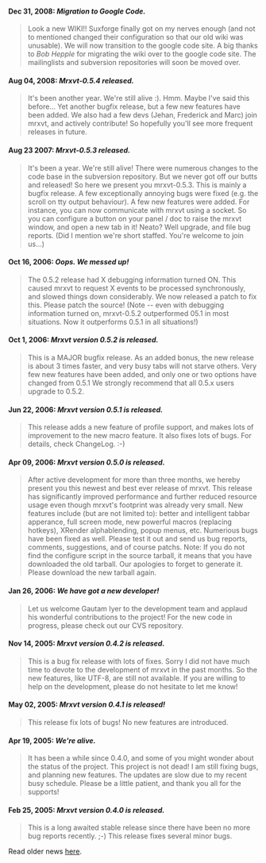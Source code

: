 #### Dec 31, 2008: _Migration to Google Code._ ####
> Look a new WIKI!! Suxforge finally got on my nerves enough (and not to mentioned changed their configuration so that our old wiki was unusable). We will now transition to the google code site. A big thanks to _Bob Hepple_ for migrating the wiki over to the google code site. The mailinglists and subversion repositories will soon be moved over.

#### Aug 04, 2008: _Mrxvt-0.5.4 released._ ####
> It's been another year. We're still alive :). Hmm. Maybe I've said this before... Yet another bugfix release, but a few new features have been added. We also had a few devs (Jehan, Frederick and Marc) join mrxvt, and actively contribute! So hopefully you'll see more frequent releases in future.

#### Aug 23 2007: _Mrxvt-0.5.3 released._ ####
> It's been a year. We're still alive! There were numerous changes to the code base in the subversion repository. But we never got off our butts and released! So here we present you mrxvt-0.5.3.
> This is mainly a bugfix release. A few exceptionally annoying bugs were fixed (e.g. the scroll on tty output behaviour). A few new features were added. For instance, you can now communicate with mrxvt using a socket. So you can configure a button on your panel / doc to raise the mrxvt window, and open a new tab in it!
> Neato? Well upgrade, and file bug reports. (Did I mention we're short staffed. You're welcome to join us...)

#### Oct 16, 2006: _Oops. We messed up!_ ####
> The 0.5.2 release had X debugging information turned ON. This caused mrxvt to request X events to be processed synchronously, and slowed things down considerably. We now released a patch to fix this. Please patch the source! (Note -- even with debugging information turned on, mrxvt-0.5.2 outperformed 05.1 in most situations. Now it outperforms 0.5.1 in all situations!)

#### Oct 1, 2006: _Mrxvt version 0.5.2 is released._ ####
> This is a MAJOR bugfix release. As an added bonus, the new release is about 3 times faster, and very busy tabs will not starve others. Very few new features have been added, and only one or two options have changed from 0.5.1
> We strongly recommend that all 0.5.x users upgrade to 0.5.2.

#### Jun 22, 2006: _Mrxvt version 0.5.1 is released._ ####
> This release adds a new feature of profile support, and makes lots of improvement to the new macro feature. It also fixes lots of bugs. For details, check ChangeLog. :-)

#### Apr 09, 2006: _Mrxvt version 0.5.0 is released._ ####
> After active development for more than three months, we hereby present you this newest and best ever release of mrxvt. This release has significantly improved performance and further reduced resource usage even though mrxvt's footprint was already very small. New features include (but are not limited to): better and intelligent tabbar apperance, full screen mode, new powerful macros (replacing hotkeys), XRender alphablending, popup menus, etc. Numerious bugs have been fixed as well. Please test it out and send us bug reports, comments, suggestions, and of course patchs.
> Note: If you do not find the configure script in the source tarball, it means that you have downloaded the old tarball. Our apologies to forget to generate it. Please download the new tarball again.

#### Jan 26, 2006: _We have got a new developer!_ ####
> Let us welcome Gautam Iyer to the development team and applaud his wonderful contributions to the project! For the new code in progress, please check out our CVS repository.

#### Nov 14, 2005: _Mrxvt version 0.4.2 is released._ ####
> This is a bug fix release with lots of fixes. Sorry I did not have much time to devote to the development of mrxvt in the past months. So the new features, like UTF-8, are still not available. If you are willing to help on the development, please do not hesitate to let me know!

#### May 02, 2005: _Mrxvt version 0.4.1 is released!_ ####
> This release fix lots of bugs! No new features are introduced.

#### Apr 19, 2005: _We're alive._ ####
> It has been a while since 0.4.0, and some of you might wonder about the status of the project. This project is not dead! I am still fixing bugs, and planning new features. The updates are slow due to my recent busy schedule. Please be a little patient, and thank you all for the supports!

#### Feb 25, 2005: _Mrxvt version 0.4.0 is released._ ####
> This is a long awaited stable release since there have been no more bug reports recently. ;-) This release fixes several minor bugs.

Read older news [here](OldNews.md).